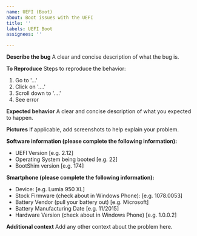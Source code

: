 ```yaml
---
name: UEFI (Boot)
about: Boot issues with the UEFI
title: ''
labels: UEFI Boot
assignees: ''

---
```


**Describe the bug**
A clear and concise description of what the bug is.

**To Reproduce**
Steps to reproduce the behavior:
1. Go to '...'
2. Click on '....'
3. Scroll down to '....'
4. See error

**Expected behavior**
A clear and concise description of what you expected to happen.

**Pictures**
If applicable, add screenshots to help explain your problem.

**Software information (please complete the following information):**
 - UEFI Version [e.g. 2.12]
 - Operating System being booted [e.g. 22]
 - BootShim version [e.g. 174]

**Smartphone (please complete the following information):**
 - Device: [e.g. Lumia 950 XL]
 - Stock Firmware (check about in Windows Phone): [e.g. 1078.0053]
 - Battery Vendor (pull your battery out) [e.g. Microsoft]
 - Battery Manufacturing Date [e.g. 11/2015]
 - Hardware Version (check about in Windows Phone) [e.g. 1.0.0.2]

**Additional context**
Add any other context about the problem here.
